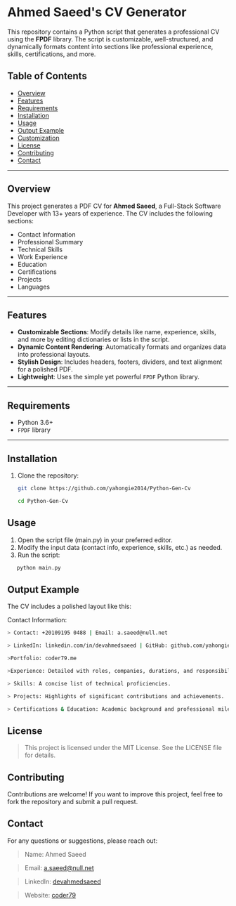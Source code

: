 # Ahmed Saeed's CV Generator

This repository contains a Python script that generates a professional CV using the **FPDF** library. The script is customizable, well-structured, and dynamically formats content into sections like professional experience, skills, certifications, and more.

## Table of Contents

- [Overview](#overview)
- [Features](#features)
- [Requirements](#requirements)
- [Installation](#installation)
- [Usage](#usage)
- [Output Example](#output-example)
- [Customization](#customization)
- [License](#license)
- [Contributing](#contributing)
- [Contact](#contact)

---

## Overview

This project generates a PDF CV for **Ahmed Saeed**, a Full-Stack Software Developer with 13+ years of experience. The CV includes the following sections:
- Contact Information
- Professional Summary
- Technical Skills
- Work Experience
- Education
- Certifications
- Projects
- Languages

---

## Features

- **Customizable Sections**: Modify details like name, experience, skills, and more by editing dictionaries or lists in the script.
- **Dynamic Content Rendering**: Automatically formats and organizes data into professional layouts.
- **Stylish Design**: Includes headers, footers, dividers, and text alignment for a polished PDF.
- **Lightweight**: Uses the simple yet powerful `FPDF` Python library.

---

## Requirements

- Python 3.6+
- `FPDF` library

---

## Installation

1. Clone the repository:
   ```bash
   git clone https://github.com/yahongie2014/Python-Gen-Cv
   ```
   ```bash
   cd Python-Gen-Cv
   ```
## Usage

1. Open the script file (main.py) in your preferred editor.
2. Modify the input data (contact info, experience, skills, etc.) as needed.
3. Run the script:
```bash
   python main.py
   ```
## Output Example

The CV includes a polished layout like this:

Contact Information:

   ```bash
> Contact: +20109195 0488 | Email: a.saeed@null.net

> LinkedIn: linkedin.com/in/devahmedsaeed | GitHub: github.com/yahongie2014

>Portfolio: coder79.me

>Experience: Detailed with roles, companies, durations, and responsibilities.

> Skills: A concise list of technical proficiencies.

> Projects: Highlights of significant contributions and achievements.

> Certifications & Education: Academic background and professional milestones.

```


## License
> This project is licensed under the MIT License. See the LICENSE file for details.

## Contributing

Contributions are welcome! If you want to improve this project, feel free to fork the repository and submit a pull request.


## Contact
For any questions or suggestions, please reach out:
> Name: Ahmed Saeed

> Email: a.saeed@null.net

> LinkedIn: [devahmedsaeed](https://www.linkedin.com/in/devahmedsaeed/)

> Website: [coder79](https://www.coder79.me/)

